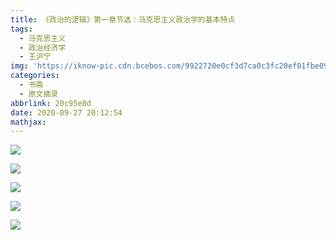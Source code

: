 ```yaml
---
title: 《政治的逻辑》第一章节选：马克思主义政治学的基本特点
tags:
  - 马克思主义
  - 政治经济学
  - 王沪宁
img: 'https://iknow-pic.cdn.bcebos.com/9922720e0cf3d7ca0c3fc20ef01fbe096a63a9f9'
categories:
  - 书斋
  - 原文摘录
abbrlink: 20c95e8d
date: 2020-09-27 20:12:54
mathjax:
---
```


![](https://cdn.jsdelivr.net/gh/a347807131/cdn/images/20200927201931.png)

![](https://cdn.jsdelivr.net/gh/a347807131/cdn/images/20200927202032.png)

![](https://cdn.jsdelivr.net/gh/a347807131/cdn/images/20200927202057.png)

![](https://cdn.jsdelivr.net/gh/a347807131/cdn/images/20200927202213.png)

![](https://cdn.jsdelivr.net/gh/a347807131/cdn/images/20200927202318.png)